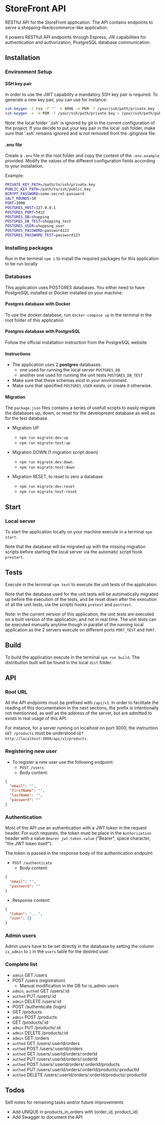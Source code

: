 # StoreFront API

RESTful API for the StoreFront application. The API contains endpoints to serve a shopping-like/ecommerce-like application.

It powers RESTfull API endpoints through Express, JW capabilities for authentication and authorization, PostgreSQL database communication.

## Installation

### Environment Setup

#### SSH key pair

In order to use the JWT capability a mandatory SSH key pair is required.
To generate a new key pair, you can use for instance:

```bash
ssh-keygen -t rsa -P "" -b 4096 -m PEM -f /your/ssh/path/private.key
ssh-keygen -e -m PEM -f /your/ssh/path/private.key > /your/ssh/path/public.key.pub
```

Note: the local folder '.ssh' is ignored by git in the current configuration of the project. If you decide to put your key pair in the local .ssh folder, make sure that '.ssh' remains ignored and is not removed from the .gitignore file.

#### .env file

Create a `.env` file in the root folder and copy the content of the `.env.example` provided.
Modify the values of the different configuration fields according to your installation.

Example:

```bash
PRIVATE_KEY_PATH=/path/to/ssh/private.key
PUBLIC_KEY_PATH=/path/to/ssh/public.key
BCRYPT_PASSWORD=some-secret-password
SALT_ROUNDS=10
PORT=3000
POSTGRES_HOST=127.0.0.1
POSTGRES_PORT=5432
POSTGRES_DB=shopping
POSTGRES_DB_TEST=shopping_test
POSTGRES_USER=shopping_user
POSTGRES_PASSWORD=password123
POSTGRES_PASSWORD_TEST=password123
```

### Installing packages

Run in the terminal `npm i` to install the required packages for this application to be run locally

### Databases

This application uses POSTGRES databases. You either need to have PostgreSQL installed or Docker installed on your machine.

#### Postgres database with Docker

To use the docker database, run `docker-compose up` in the terminal in the root folder of this application

#### Postgres database with PostgreSQL

Follow the official installation instruction from the PostgreSQL website

#### Instructions

* The application uses 2 **postgres** databases:
  * one used for running the local server `POSTGRES_DB`
  * another one used for running the unit tests `POSTGRES_DB_TEST`
* Make sure that these schemas exist in your environment.
* Make sure that specified `POSTGRES_USER` exists, or create it otherwise.

#### Migration

The `package.json` files contains a series of usefull scripts to easily migrate the databases up, down, or reset for the development database as well as for the test database.

* Migration UP
  * `npm run migrate:dev:up`
  * `npm run migrate:test:up`

* Migration DOWN (1 migration script down)
  * `npm run migrate:dev:down`
  * `npm run migrate:test:down`

* Migration RESET, to reset to zero a database
  * `npm run migrate:dev:reset`
  * `npm run migrate:test:reset`

## Start

### Local server

To start the application locally on your machine execute in a terminal `npm start`.

Note that the database will be migrated up with the missing migration scripts before starting the local server via the automatic script hook `prestart`.

## Tests

Execute in the terminal `npm test` to execute the unit tests of the application.

Note that the database used for the unit tests will be automatically migrated up before the execution of the tests, and be reset down after the execution of all the unit tests, via the scripts hooks `pretest` and `posttest`.

Note: in the current version of this application, the unit tests are executed on a built version of the application, and not in real time. The unit tests can be executed manually anytime though in parallel of the running local application as the 2 servers execute on different ports `PORT_TEST` and `PORT`.

## Build

To build the application execute in the terminal `npm run build`. The distribution built will be found in the local `dist` folder.

## API

### Root URL

All the API endpoints must be prefixed with `/api/v1`. In order to facilitate the reading of this documentation in the next sections, the prefix is intentionally not mentionned, as well as the address of the server, but are admitted to exists in real usage of this API.

For instance, for a server running on localhost on port 3000, the instruction `GET /products` must be understood `GET http://localhost:3000/api/v1/products`.

### Registering new user

* To register a new user use the following endpoint:
  * `POST /users`
  * Body content:

```json
{
  "email": "",
  "firstName": "",
  "lastName": "",
  "password": ""
}
```

### Authentication

Most of the API use an authentication with a JWT token in the request header. For such requests, the token must be place in the `Authorization` header with a value `Bearer jwt.token.value` ("Bearer", space character, "the JWT token itself").

The token is passed in the response body of the authentication endpoint:

* `POST /authenticate`
  * Body content:

```json
{
  "email": "",
  "password": ""
}
```

* Response content:

```json
{
  "token": "...",
  "user": {}
}
```

### Admin users

Admin users have to be set directly in the database by setting the column `is_admin` to `1` in the `users` table for the desired user.

### Complete list

* `admin` GET /users
* POST /users (registration)
  * Manual modification in the DB for is_admin users
* `admin`, `authed` GET /users/:id
* `authed` PUT /users/:id
* `admin` DELETE /users/:id
* POST /authenticate (login)
* GET /products
* `admin` POST /products
* GET /products/:id
* `admin` PUT /products/:id
* `admin` DELETE /products/:id
* `admin` GET /orders
* `authed` GET /users/:userId/orders
* `authed` POST /users/:userId/orders
* `authed` GET /users/:userId/orders/:orderId
* `authed` PUT /users/:userId/orders/:orderId
* `authed` POST /users/:userId/orders/:orderId/products
* `authed` PUT /users/:userId/orders/:orderId/products/:productId
* `authed` DELETE /users/:userId/orders/:orderId/products/:productId

## Todos

Self notes for remaining tasks and/or future improvements

* Add UNIQUE in products_in_orders with (order_id, product_id)
* Add Swagger to document the API
